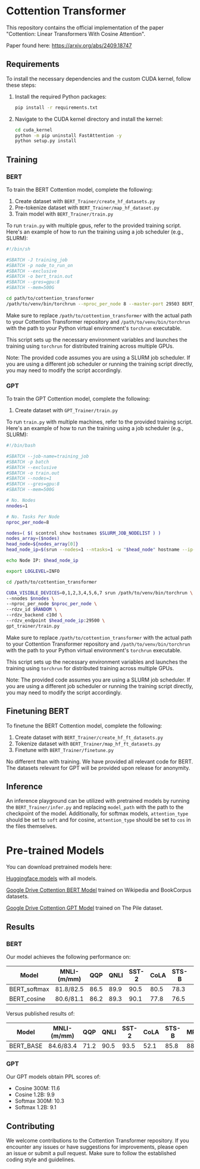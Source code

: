 # Cottention Transformer

This repository contains the official implementation of the paper "Cottention: Linear Transformers With Cosine Attention".

Paper found here: https://arxiv.org/abs/2409.18747

## Requirements

To install the necessary dependencies and the custom CUDA kernel, follow these steps:

1. Install the required Python packages:
   ```bash
   pip install -r requirements.txt
   ```

2. Navigate to the CUDA kernel directory and install the kernel:
   ```bash
   cd cuda_kernel
   python -m pip uninstall FastAttention -y
   python setup.py install
   ```

## Training


### BERT

To train the BERT Cottention model, complete the following:

1. Create dataset with `BERT_Trainer/create_hf_datasets.py`
2. Pre-tokenize dataset with `BERT_Trainer/map_hf_dataset.py`
3. Train model with `BERT_Trainer/train.py`

To run `train.py` with multiple gpus, refer to the provided training script. Here's an example of how to run the training using a job scheduler (e.g., SLURM):

```bash
#!/bin/sh

#SBATCH -J training_job
#SBATCH -p node_to_run_on
#SBATCH --exclusive
#SBATCH -o bert_train.out
#SBATCH --gres=gpu:8
#SBATCH --mem=500G

cd path/to/cottention_transformer
/path/to/venv/bin/torchrun --nproc_per_node 8 --master-port 29503 BERT_Trainer/train.py
```

Make sure to replace `/path/to/cottention_transformer` with the actual path to your Cottention Transformer repository and `/path/to/venv/bin/torchrun` with the path to your Python virtual environment's `torchrun` executable.

This script sets up the necessary environment variables and launches the training using `torchrun` for distributed training across multiple GPUs.

Note: The provided code assumes you are using a SLURM job scheduler. If you are using a different job scheduler or running the training script directly, you may need to modify the script accordingly.

### GPT

To train the GPT Cottention model, complete the following:

1. Create dataset with `GPT_Trainer/train.py`

To run `train.py` with multiple machines, refer to the provided training script. Here's an example of how to run the training using a job scheduler (e.g., SLURM):

```bash
#!/bin/bash

#SBATCH --job-name=training_job
#SBATCH -p batch
#SBATCH --exclusive
#SBATCH -o train.out
#SBATCH --nodes=1
#SBATCH --gres=gpu:8
#SBATCH --mem=500G

# No. Nodes
nnodes=1

# No. Tasks Per Node
nproc_per_node=8

nodes=( $( scontrol show hostnames $SLURM_JOB_NODELIST ) )
nodes_array=($nodes)
head_node=${nodes_array[0]}
head_node_ip=$(srun --nodes=1 --ntasks=1 -w "$head_node" hostname --ip-address)

echo Node IP: $head_node_ip

export LOGLEVEL=INFO

cd /path/to/cottention_transformer

CUDA_VISIBLE_DEVICES=0,1,2,3,4,5,6,7 srun /path/to/venv/bin/torchrun \
--nnodes $nnodes \
--nproc_per_node $nproc_per_node \
--rdzv_id $RANDOM \
--rdzv_backend c10d \
--rdzv_endpoint $head_node_ip:29500 \
gpt_trainer/train.py
```

Make sure to replace `/path/to/cottention_transformer` with the actual path to your Cottention Transformer repository and `/path/to/venv/bin/torchrun` with the path to your Python virtual environment's `torchrun` executable.

This script sets up the necessary environment variables and launches the training using `torchrun` for distributed training across multiple GPUs.

Note: The provided code assumes you are using a SLURM job scheduler. If you are using a different job scheduler or running the training script directly, you may need to modify the script accordingly.

## Finetuning BERT

To finetune the BERT Cottention model, complete the following:

1. Create dataset with `BERT_Trainer/create_hf_ft_datasets.py`
2. Tokenize dataset with `BERT_Trainer/map_hf_ft_datasets.py`
3. Finetune with `BERT_Trainer/finetune.py`

No different than with training. We have provided all relevant code for BERT. The datasets relevant for GPT will be provided upon release for anonymity.

## Inference

An inference playground can be utilized with pretrained models by running the `BERT_Trainer/infer.py` and replacing `model_path` with the path to the checkpoint of the model. Additionally, for softmax models, `attention_type` should be set to `soft` and for cosine, `attention_type` should be set to `cos` in the files themselves.

# Pre-trained Models

You can download pretrained models here:

[Huggingface models](https://huggingface.co/collections/gmongaras/cosine-attention-cottention-6703e482a3f9131cd2d6ee89) with all models.

[Google Drive Cottention BERT Model](https://drive.google.com/drive/folders/1j14EAKHLT5edz99YmXhpaafKSYXG8bbJ?usp=drive_link) trained on Wikipedia and BookCorpus datasets.

[Google Drive Cottention GPT Model](https://drive.google.com/drive/folders/1Z9lHwcCMtLUgLQnkTyT6oYWIMMXZ8TiI?usp=drive_link) trained on The Pile dataset.

## Results

### BERT

Our model achieves the following performance on:

| Model                   | MNLI-(m/mm) | QQP  | QNLI | SST-2 | CoLA | STS-B | MRPC | RTE  | Average |
|-------------------------|-------------|------|------|-------|------|-------|------|------|---------|
| BERT_softmax            | 81.8/82.5   | 86.5 | 89.9 | 90.5  | 80.5 | 78.3  | 90.0 | 67.9 | 83.1    |
| BERT_cosine             | 80.6/81.1   | 86.2 | 89.3 | 90.1  | 77.8 | 76.5  | 88.6 | 66.4 | 81.8    |

Versus published results of:

| Model                   | MNLI-(m/mm) | QQP  | QNLI | SST-2 | CoLA | STS-B | MRPC | RTE  | Average |
|-------------------------|-------------|------|------|-------|------|-------|------|------|---------|
| BERT_BASE               | 84.6/83.4   | 71.2 | 90.5 | 93.5  | 52.1 | 85.8  | 88.9 | 66.4 | 79.6    |

### GPT

Our GPT models obtain PPL scores of:
- Cosine 300M: 11.6
- Cosine 1.2B: 9.9
- Softmax 300M: 10.3
- Softmax 1.2B: 9.1

## Contributing

We welcome contributions to the Cottention Transformer repository. If you encounter any issues or have suggestions for improvements, please open an issue or submit a pull request. Make sure to follow the established coding style and guidelines.

